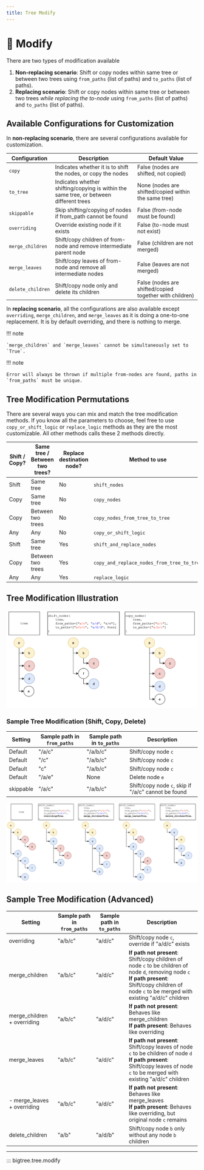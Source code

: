```yaml
---
title: Tree Modify
---
```


# 📝 Modify

There are two types of modification available

1. **Non-replacing scenario**: Shift or copy nodes within same tree or between two trees using `from_paths` (list of paths) and `to_paths` (list of paths).
2. **Replacing scenario**: Shift or copy nodes within same tree or between two trees *while replacing the to-node* using `from_paths` (list of paths) and `to_paths` (list of paths).


## Available Configurations for Customization

In **non-replacing scenario**, there are several configurations available for customization.

| Configuration     | Description                                                                            | Default Value                                           |
|-------------------|----------------------------------------------------------------------------------------|---------------------------------------------------------|
| `copy`            | Indicates whether it is to shift the nodes, or copy the nodes                          | False (nodes are shifted, not copied)                   |
| `to_tree`         | Indicates whether shifting/copying is within the same tree, or between different trees | None (nodes are shifted/copied within the same tree)    |
| `skippable`       | Skip shifting/copying of nodes if from_path cannot be found                            | False (from-node must be found)                         |
| `overriding`      | Override existing node if it exists                                                    | False (to-node must not exist)                          |
| `merge_children`  | Shift/copy children of from-node and remove intermediate parent node                   | False (children are not merged)                         |
 | `merge_leaves`    | Shift/copy leaves of from-node and remove all intermediate nodes                       | False (leaves are not merged)                           |
| `delete_children` | Shift/copy node only and delete its children                                           | False (nodes are shifted/copied together with children) |

In **replacing scenario**, all the configurations are also available except `overriding`, `merge_children`, and `merge_leaves` as it is doing a one-to-one replacement.
It is by default overriding, and there is nothing to merge.

!!! note

    `merge_children` and `merge_leaves` cannot be simultaneously set to `True`.

!!! note

    Error will always be thrown if multiple from-nodes are found, paths in `from_paths` must be unique.

## Tree Modification Permutations

There are several ways you can mix and match the tree modification methods.
If you know all the parameters to choose, feel free to use ``copy_or_shift_logic`` or ``replace_logic`` methods as they are the most customizable.
All other methods calls these 2 methods directly.

| Shift / Copy? | Same tree / Between two trees? | Replace destination node? | Method to use                                |
|---------------|--------------------------------|---------------------------|----------------------------------------------|
| Shift         | Same tree                      | No                        | ``shift_nodes``                              |
| Copy          | Same tree                      | No                        | ``copy_nodes``                               |
| Copy          | Between two trees              | No                        | ``copy_nodes_from_tree_to_tree``             |
| Any           | Any                            | No                        | ``copy_or_shift_logic``                      |
| Shift         | Same tree                      | Yes                       | ``shift_and_replace_nodes``                  |
| Copy          | Between two trees              | Yes                       | ``copy_and_replace_nodes_from_tree_to_tree`` |
| Any           | Any                            | Yes                       | ``replace_logic``                            |

## Tree Modification Illustration

![Shift and Copy Example](https://github.com/kayjan/bigtree/raw/master/assets/docs/modify_shift_and_copy.png "Shift and Copy Example")

### Sample Tree Modification (Shift, Copy, Delete)

| Setting   | Sample path in `from_paths` | Sample path in `to_paths` | Description                                         |
|-----------|-----------------------------|---------------------------|-----------------------------------------------------|
| Default   | "/a/c"                      | "/a/b/c"                  | Shift/copy node `c`                                 |
| Default   | "/c"                        | "/a/b/c"                  | Shift/copy node `c`                                 |
| Default   | "c"                         | "/a/b/c"                  | Shift/copy node `c`                                 |
| Default   | "/a/e"                      | None                      | Delete node `e`                                     |
| skippable | "/a/c"                      | "/a/b/c"                  | Shift/copy node `c`, skip if "/a/c" cannot be found |

![Advanced Shift Example](https://github.com/kayjan/bigtree/raw/master/assets/docs/modify_advanced.png "Advanced Shift Example")

## Sample Tree Modification (Advanced)

| Setting                     | Sample path in `from_paths` | Sample path in `to_paths` | Description                                                                                                                                                                                                |
|-----------------------------|-----------------------------|---------------------------|------------------------------------------------------------------------------------------------------------------------------------------------------------------------------------------------------------|
| overriding                  | "a/b/c"                     | "a/d/c"                   | Shift/copy node `c`, override if "a/d/c" exists                                                                                                                                                            |
| merge_children              | "a/b/c"                     | "a/d/c"                   | **If path not present**: Shift/copy children of node `c` to be children of node `d`, removing node `c`<br>**If path present**: Shift/copy children of node `c` to be merged with existing "a/d/c" children |
| merge_children + overriding | "a/b/c"                     | "a/d/c"                   | **If path not present**: Behaves like merge_children<br>**If path present**: Behaves like overriding                                                                                                       |
| merge_leaves                | "a/b/c"                     | "a/d/c"                   | **If path not present**: Shift/copy leaves of node `c` to be children of node `d`<br>**If path present**: Shift/copy leaves of node `c` to be merged with existing "a/d/c" children                        |
| - merge_leaves + overriding | "a/b/c"                     | "a/d/c"                   | **If path not present**: Behaves like merge_leaves<br>**If path present**: Behaves like overriding, but original node `c` remains                                                                          |
| delete_children             | "a/b"                       | "a/d/b"                   | Shift/copy node `b` only without any node `b` children                                                                                                                                                     |

-----

::: bigtree.tree.modify
